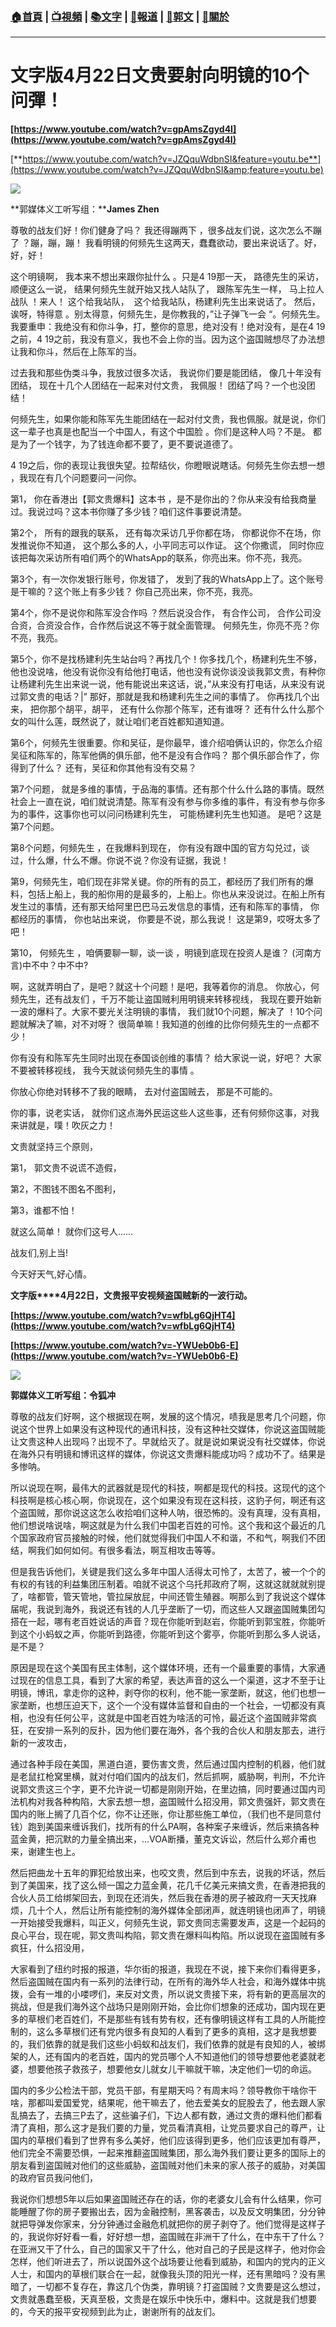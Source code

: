 ###  [:house:首頁](https://github.com/ourhimalayas/home) | [:tv:視頻](https://github.com/ourhimalayas/videos) | [:books:文字](https://github.com/ourhimalayas/txt) | [:newspaper:報道](https://github.com/ourhimalayas/news) | [:eagle:郭文](https://github.com/ourhimalayas/guomedia) | [:pray:關於](https://github.com/ourhimalayas/home/tree/master/about)
---
# **文字版****4****月****22****日文贵要射向明镜的****10****个问彈！**  

**[https://www.youtube.com/watch?v=gpAmsZgyd4I](https://www.youtube.com/watch?v=gpAmsZgyd4I)**
<u></u><sub></sub><sup></sup><strike></strike>  

[**https://www.youtube.com/watch?v=JZQquWdbnSI&feature=youtu.be**](https://www.youtube.com/watch?v=JZQquWdbnSI&amp;feature=youtu.be)   
  
  

[![](https://4.bp.blogspot.com/-N-LfQtErhRk/Wt0DsMgu8kI/AAAAAAAAAgA/mSu8o6Y4d1QkKiuq9ZeFZz6haT0QFWEbACLcBGAs/s400/0422-6.PNG)](https://4.bp.blogspot.com/-N-LfQtErhRk/Wt0DsMgu8kI/AAAAAAAAAgA/mSu8o6Y4d1QkKiuq9ZeFZz6haT0QFWEbACLcBGAs/s1600/0422-6.PNG)
  

**郭媒体义工听写组：****James Zhen**
  


  

尊敬的战友们好！你们健身了吗？ 我还得蹦两下 ，很多战友们说，这次怎么不蹦了 ？蹦，蹦，蹦！
我看明镜的何频先生这两天，蠢蠢欲动，要出来说话了。好，好，好！   
  
  



这个明镜啊， 我本来不想出来跟你扯什么 。只是4 19那一天， 路德先生的采访， 顺便这么一说， 结果何频先生就开始又找人站队了， 跟陈军先生一样， 马上拉人战队 ！来人！ 这个给我站队，  这个给我站队，杨建利先生出来说话了。 然后，诶呀，特得意 。别太得意，何频先生，是你教我的，”让子弹飞一会 “。何频先生。我要重申：我绝没有和你斗争，打，整你的意思，绝对没有！绝对没有，是在4 19之前，4 19之前，我没有意义，我也不会上你的当。因为这个盗国贼想尽了办法想让我和你斗，然后在上陈军的当。
  
  



过去我和那些伪类斗争，我放过很多次话， 我说你们要是能团结， 像几十年没有团结， 现在十几个人团结在一起来对付文贵， 我佩服！ 团结了吗？一个也没团结！
  
  



何频先生，如果你能和陈军先生能团结在一起对付文贵，我也佩服。就是说，你们这一辈子也真是也配当一个中国人，有这个中国脸 。你们是这种人吗？不是。 都是为了一个钱字，为了钱连命都不要了，更不要说道德了。
  
  



4 19之后，你的表现让我很失望。拉帮结伙，你瞪眼说瞎话。何频先生你去想一想 ，我现在有几个问题要问一问你。
  

第1， 你在香港出【郭文贵爆料】这本书 ，是不是你出的？你从来没有给我商量过。我说过吗？这本书你赚了多少钱？咱们这件事要说清楚。
  

第2个， 所有的跟我的联系， 还有每次采访几乎你都在场， 你都说你不在场，你发推说你不知道， 这个那么多的人，小平同志可以作证。 这个你撒谎， 同时你应该把每次采访所有咱们两个的WhatsApp的联系，你亮出来。你不亮，我亮。
  

第3个，有一次你发银行账号，你发错了， 发到了我的WhatsApp上了。这个账号是干嘛的？这个账上有多少钱？ 你自己亮出来，你不亮，我亮。
  

第4个，你不是说你和陈军没合作吗 ？然后说没合作， 有合作公司， 合作公司没合资，合资没合作，合作然后说这不等于就全面管理。 何频先生，你亮不亮？你不亮，我亮。
  

第5个，你不是找杨建利先生站台吗？再找几个！你多找几个，杨建利先生不够，他也没说啥，他没有说你没有给他打电话，他也没有说你谈没谈我郭文贵，有种你让杨建利先生出来说一说，他有能说出来这话，说，”从来没有打电话，从来没有说过郭文贵的电话？|” 那好，那就是我和杨建利先生之间的事情了。 你再找几个出来， 把你那个胡平，胡平， 还有什么你那个陈军，还有谁呀？ 还有什么什么那个女的叫什么莲，既然说了，就让咱们老百姓都知道知道。
  

第6个，何频先生很重要。你和吴征，是你最早，谁介绍咱俩认识的，你怎么介绍吴征和陈军的，陈军他俩的俱乐部，他不是没有合作吗？ 那个俱乐部合作了，你得到了什么？ 还有，吴征和你其他有没有交易？
  

第7个问题， 就是多维的事情，于品海的事情。还有那个什么什么路的事情。既然社会上一直在说，咱们就说清楚。陈军有没有参与你多维的事件，有没有参与你多为的事件，这事你也可以问问杨建利先生， 可能杨建利先生也知道。 是吧？这是第7个问题。
  

第8个问题，何频先生 ，在我爆料到现在， 你有没有跟中国的官方勾兑过，谈过，什么爆，什么不爆。你说不说？你没有证据，我说！
  

第9，何频先生，咱们现在非常关键。你的所有的员工，都经历了我们所有的爆料，包括上船上，我的船你用的是最多的，上船上。你也从来没说过。在船上所有发生过的事情，还有那天给阿里巴巴马云发信息的事情，还有和陈军的事情， 你都经历的事情， 你也站出来说， 你要是不说，那么我说！ 这是第9，哎呀太多了吧！
  

第10， 何频先生 ，咱俩要聊一聊，谈一谈 ，明镜到底现在投资人是谁？ (河南方言)中不中？中不中?
  

啊，这就弄明白了，是吧？就这十个问题！是吧，我等着你的消息。 你放心，何频先生，还有战友们 ，千万不能让盗国贼利用明镜来转移视线， 我现在要开始新一波的爆料了。大家不要光关注明镜的事情， 我们就10个问题，解决了 ！10个问题就解决了嘛，对不对呀？ 很简单嘛！我知道的创维的比你何频先生的一点都不少！
  

你有没有和陈军先生同时出现在泰国谈创维的事情？ 给大家说一说，好吧？ 大家不要被转移视线， 我今天就谈何频先生的事情 。
  

你放心你绝对转移不了我的眼睛， 去对付盗国贼去， 那是不可能的。
  

你的事，说老实话， 就你们这点海外民运这些人这些事，还有何频你这事，对我来讲就是，噗！吹灰之力！
  


  

文贵就坚持三个原则，
  

第1， 郭文贵不说谎不造假，
  

第2，不图钱不图名不图利，
  

第3，谁都不怕！
  

就这么简单！ 就你们这号人......
  

战友们,别上当!
  

今天好天气,好心情。  
  
  
  
  

**文字版****4月22日，文贵报平安视频盗国贼新的一波行动。**
  
  

**[https://www.youtube.com/watch?v=wfbLg6QjHT4](https://www.youtube.com/watch?v=wfbLg6QjHT4)**
  
  

**[https://www.youtube.com/watch?v=-YWUeb0b6-E](https://www.youtube.com/watch?v=-YWUeb0b6-E)**

[![](https://4.bp.blogspot.com/-hx0iH1zdwUg/Wt0kmG9ZLvI/AAAAAAAAAgY/NKm4eZOHJaMkVNd77GgfYPWA1n3ugnZSgCLcBGAs/s320/0422-7.PNG)](https://4.bp.blogspot.com/-hx0iH1zdwUg/Wt0kmG9ZLvI/AAAAAAAAAgY/NKm4eZOHJaMkVNd77GgfYPWA1n3ugnZSgCLcBGAs/s1600/0422-7.PNG)


  

**郭媒体义工听写组：令狐冲**
  

尊敬的战友们好啊，这个根据现在啊，发展的这个情况，啧我是思考几个问题，你说这个世界上如果没有这种现代的通讯科技，没有这种社交媒体，你说这盗国贼能让文贵这种人出现吗？出现不了。早就给灭了。就是说如果说没有社交媒体，你说在海外只有明镜和博讯这样的媒体，你说这文贵爆料能成功吗？成功不了。结果是多惨呐。



所以说现在啊，最伟大的武器就是现代的科技，啊都是现代的科技。这现代的这个科技啊是核心核心啊，你说现在，这个如果没有现在这科技，这豹子何，啊还有这个盗国贼，那你说这这怎么收拾咱们这种人呐，很恐怖的。没有真理，没有真相，他们想说啥说啥，啊这就是为什么我们中国老百姓的可怜。这个我和这个最近的几个国家政府官员接触的时候，他们就觉得我们中国人不和谐，不和气，啊我们不团结，啊我们如何如何。有很多看法，啊互相攻击等等。



但是我告诉他们，关键是我们这么多年中国人活得太可怜了，太苦了，被一个个的有权的有钱的利益集团压制着。咱就不说这个乌托邦政府了啊，这就这就就就别提了，啥都管，管天管地，管拉屎放屁，中间还管生殖器。啊那么到了我说这个媒体届呢，我说到海外，我说还有钱的人几乎垄断了一切，而这些人又跟盗国贼集团勾搭在一起，哪有老百姓说话的声音？现在你能听到赵岩，你能听到郭宝胜，你能听到这个小蚂蚁之声，你能听到路德，你能听到这个雾亭，你能听到那么多人说话，是不是？



原因是现在这个美国有民主体制，这个媒体环境，还有一个最重要的事情，大家通过现在的信息工具，看到了大家的希望，表达声音的这么一个渠道，这才不至于让明镜，博讯，拿走你的这种，剥夺你的权利，他不能一家垄断，就这，他们也想一家垄断，也想压迫天下，这个一个没有媒体监督和自由的一个社会，一切都没有真相，也没有任何公平，这就是中国老百姓为啥活的可怜，最近这个盗国贼非常疯狂，在安排一系列的反扑，因为他们要在海外，各个我的合伙人和朋友那去，进行新的一波攻击，



通过各种手段在美国，黑道白道，要伤害文贵，然后通过国内控制的机器，他们就是老鼠扛枪窝里横，就对付咱们国内的战友们，然后抓啊，威胁啊，判刑，不允许说郭文贵这三个字，更不允许说一切都是刚刚开始，在里边搞，同时要通过国内司法机构对我各种构陷，大家去想一想，盗国贼什么招没用，郭文贵强奸，郭文贵在国内的账上搁了几百个亿，你不让还账，你让那些施工单位，（我们也不是同意付钱）跑到美国来缠诉我们，找所有的什么PA啊，各种案子来缠诉，然后来搞各种蓝金黄，把沉默的力量全搞出来，...VOA断播，董克文诉讼，然后什么郑介甫也来，谢建生也上。
  

然后把曲龙十五年的罪犯给放出来，也咬文贵，然后到中东去，说我的坏话，然后到了美国来，找了这么倾一国之力蓝金黄，花几千亿美元来搞文贵，在香港把我的合伙人员工给绑架回去，到现在还消失，然后我在香港的房子被政府一天天找麻烦，几十个人，然后让所有能控制的海外媒体全部闭声，就连明镜也闭声了，明镜一开始接受我爆料，叫正义，何频先生说，郭文贵同志需要发声，这是一个起码的良心平台，现在呢，郭文贵叫构陷，郭文贵在爆料叫构陷。所以说现在盗国贼有多疯狂，什么招没用，



大家看到了纽约时报的报道，华尔街的报道，我现在不说，接下来你们看得更多，然后盗国贼在国内有一系列的法律行动，在所有的海外华人社会，和海外媒体中挑拨，会有一堆的小喽啰们，来反对文贵，所以说文贵接下来，将有新的更高层次的挑战，但是我们海外这个战场只是刚刚开始，会比你们想象的还成功，国内现在更多的草根们老百姓们，不是那些有钱有势有权，还有像明镜这样有工具的人所能控制的，这么多草根们还有党内很多有良知的人看到了更多的真相，这才是我想要的，我们依靠的就是我们这些小蚂蚁和战友们，我们依靠的就是有良知的人，被绑架的人，还有国内的老百姓，国内的党员哪个人不知道他们的领导想要他老婆就老婆，想要他孩子救孩子，想要他女儿就女儿干嘛就干嘛，决定他们一切的命运。



国内的多少公检法干部，党员干部，有星期天吗？有周末吗？领导教你干啥你干啥，那都叫爱国爱党，结果呢，他干嘛去了，他去爱美女的屁股去了，他去跟人家乱搞去了，去搞三P去了，这些骗子们，下边人都有数，通过文贵的爆料他们都看清了真相，那么这才是我们要的力量，党员看清真相，让党员要求自己的尊严，让国内的草根们看到了世界有多么美好，他们应该得到更多，他们应该更加有尊严，他们完全不需要恐惧，一起来推翻盗国贼集团，那么海外我们要让更多的国际上的朋友看到盗国贼对他们的这些威胁，盗国贼对他们未来的家人孩子的威胁，对美国的政府官员我问他们，



我说你们想想5年以后如果盗国贼还存在的话，你的老婆女儿会有什么结果，你可能睡醒了你的房子要搬出去，因为金融控制，黑客袭击，以及反文明集团，分分钟就把导弹发你家来，分分钟通过金融危机就把你的房子剥夺了。他们觉得是这样子的，我说你好好看一看，好好想一想，盗国贼在非洲干了什么，在中东干了什么？在亚洲又干了什么，自己的国家又干了什么，他对自己的子民是这样子，他对你会怎样，他们听进去了，所以说国外这个战场要让他看到威胁，和国内的党内的正义人士，和国内的草根们联合在一起，就像我头顶的阳光一样，还有黑暗吗？没有黑暗了，一切都不复存在，靠这几个伪类，靠明镜？打盗国贼？文贵要是这么想过，文贵就愚蠢至极，天真至极，文贵是在娱乐中快乐中，爆料中。这就是我们想要的，今天的报平安视频到此为止，谢谢所有的战友们。
<u></u><sub></sub><sup></sup><strike></strike>  


<u></u><sub></sub><sup></sup><strike></strike>